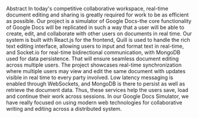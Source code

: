 Abstract
In today's competitive collaborative workspace, real-time document editing and sharing is greatly required for work to be as efficient as possible. 
Our project is a simulator of Google Docs-the core functionality of Google Docs will be replicated in such a way that a user will be able to create, edit, and collaborate with other users on documents in real time. Our system is built with React.js for the frontend, Quill is used to handle the rich text editing interface, allowing users to input and format text in real-time, and Socket.io for real-time bidirectional communication, with MongoDB used for data persistence. That will ensure seamless document editing across multiple users. The project showcases real-time synchronization where multiple users may view and edit the same document with updates visible in real time to every party involved. Low latency messaging is enabled through WebSockets, and MongoDB is there to persist as well as retrieve the document data. Thus, these services help the users save, load and continue their work across sessions. In our Google Docs Simulator, we have really focused on using modern web technologies for collaborative writing and editing across a distributed system.
